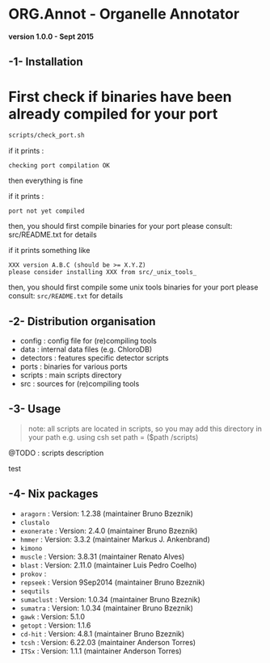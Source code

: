 # ORG.Annot - Organelle Annotator

**version 1.0.0 - Sept 2015**

## -1- Installation

# First check if binaries have been already compiled for your port

```bash
scripts/check_port.sh
```

if it prints :

```
checking port compilation OK
```

then everything is fine

if it prints :

```
port not yet compiled
```

then, you should first compile binaries for your port
please consult: src/README.txt for details

if it prints something like

```
XXX version A.B.C (should be >= X.Y.Z)
please consider installing XXX from src/_unix_tools_
```

then, you should first compile some unix tools binaries for your port
please consult: `src/README.txt` for details

## -2- Distribution organisation


- config    :  config file for (re)compiling tools
- data      :  internal data files (e.g. ChloroDB)
- detectors :  features specific detector scripts
- ports     :  binaries for various ports
- scripts   :  main scripts directory
- src       :  sources for (re)compiling tools

## -3- Usage


> note: all scripts are located in scripts, so you may add
>       this directory in your path
>       e.g. using csh 
>       set path = ($path <ROOTDIR>/scripts)

@TODO : scripts description

test

## -4- Nix packages

- `aragorn` : Version: 1.2.38 (maintainer Bruno Bzeznik)
- `clustalo`
- `exonerate` : Version: 2.4.0 (maintainer Bruno Bzeznik)
- `hmmer` : Version: 3.3.2 (maintainer Markus J. Ankenbrand)
- `kimono`
- `muscle` : Version: 3.8.31 (maintainer Renato Alves)
- `blast` : Version: 2.11.0 (maintainer Luis Pedro Coelho)
- `prokov` :
- `repseek` : Version 9Sep2014 (maintainer Bruno Bzeznik)
- `sequtils`
- `sumaclust` : Version: 1.0.34 (maintainer Bruno Bzeznik)
- `sumatra` : Version: 1.0.34 (maintainer Bruno Bzeznik)
- `gawk` : Version: 5.1.0
- `getopt` : Version: 1.1.6
- `cd-hit` : Version: 4.8.1 (maintainer Bruno Bzeznik)
- `tcsh` : Version: 6.22.03 (maintainer Anderson Torres)
- `ITSx` : Version: 1.1.1 (maintainer Anderson Torres)

